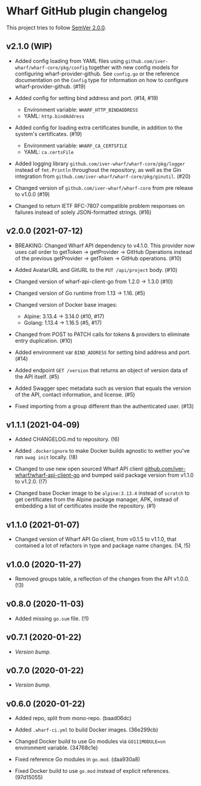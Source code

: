 # Wharf GitHub plugin changelog

This project tries to follow [SemVer 2.0.0](https://semver.org/).

<!--
	When composing new changes to this list, try to follow convention.

	The WIP release shall be updated just before adding the Git tag.
	From (WIP) to (YYYY-MM-DD), ex: (2021-02-09) for 9th of Febuary, 2021

	A good source on conventions can be found here:
	https://changelog.md/
-->

## v2.1.0 (WIP)

- Added config loading from YAML files using
  `github.com/iver-wharf/wharf-core/pkg/config` together with new config models
  for configuring wharf-provider-github. See `config.go` or the reference
  documentation on the `Config` type for information on how to configure
  wharf-provider-github. (#19)

- Added config for setting bind address and port. (#14, #19)

  - Environment variable: `WHARF_HTTP_BINDADDRESS`
  - YAML: `http.bindAddress`

- Added config for loading extra certificates bundle, in addition to the
  system's certificates. (#19)

  - Environment variable: `WHARF_CA_CERTSFILE`
  - YAML: `ca.certsFile`

- Added logging library `github.com/iver-wharf/wharf-core/pkg/logger` instead
  of `fmt.Println` throughout the repository, as well as the Gin integration
  from `github.com/iver-wharf/wharf-core/pkg/ginutil`. (#20)

- Changed version of `github.com/iver-wharf/wharf-core` from pre release to
  v1.0.0 (#19)

- Changed to return IETF RFC-7807 compatible problem responses on failures
  instead of solely JSON-formatted strings. (#16)

## v2.0.0 (2021-07-12)

- BREAKING: Changed Wharf API dependency to v4.1.0. This provider now uses call
  order to getToken -> getProvider -> GitHub Operations instead of the previous
  getProvider -> getToken -> GitHub operations.  (#10)

- Added AvatarURL and GitURL to the `PUT /api/project` body. (#10)

- Changed version of wharf-api-client-go from 1.2.0 -> 1.3.0 (#10)

- Changed version of Go runtime from 1.13 -> 1.16. (#5)

- Changed version of Docker base images:

  - Alpine: 3.13.4 -> 3.14.0 (#10, #17)
  - Golang: 1.13.4 -> 1.16.5 (#5, #17)

- Changed from POST to PATCH calls for tokens & providers to eliminate entry
  duplication. (#10)

- Added environment var `BIND_ADDRESS` for setting bind address and port. (#14)

- Added endpoint `GET /version` that returns an object of version data of the
  API itself. (#5)

- Added Swagger spec metadata such as version that equals the version of the
  API, contact information, and license. (#5)

- Fixed importing from a group different than the authenticated user. (#13)

## v1.1.1 (2021-04-09)

- Added CHANGELOG.md to repository. (!6)

- Added `.dockerignore` to make Docker builds agnostic to wether you've ran
  `swag init` locally. (!8)

- Changed to use new open sourced Wharf API client
  [github.com/iver-wharf/wharf-api-client-go](https://github.com/iver-wharf/wharf-api-client-go)
  and bumped said package version from v1.1.0 to v1.2.0. (!7)

- Changed base Docker image to be `alpine:3.13.4` instead of `scratch` to get
  certificates from the Alpine package manager, APK, instead of embedding a list
  of certificates inside the repository. (#1)

## v1.1.0 (2021-01-07)

- Changed version of Wharf API Go client, from v0.1.5 to v1.1.0, that contained
  a lot of refactors in type and package name changes. (!4, !5)

## v1.0.0 (2020-11-27)

- Removed groups table, a reflection of the changes from the API v1.0.0. (!3)

## v0.8.0 (2020-11-03)

- Added missing `go.sum` file. (!1)

## v0.7.1 (2020-01-22)

- *Version bump.*

## v0.7.0 (2020-01-22)

- *Version bump.*

## v0.6.0 (2020-01-22)

- Added repo, split from mono-repo. (baad06dc)

- Added `.wharf-ci.yml` to build Docker images. (36e299cb)

- Changed Docker build to use Go modules via `GO111MODULE=on` environment
  variable. (34768c1e)

- Fixed reference Go modules in `go.mod`. (daa930a8)

- Fixed Docker build to use `go.mod` instead of explicit references. (97d15055)
